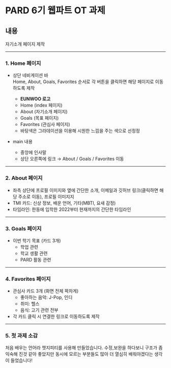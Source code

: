 # PARD 6기 웹파트 OT 과제

## 내용
자기소개 페이지 제작

---

### 1. Home 페이지
- 상단 네비게이션 바    
  Home, About, Goals, Favorites 순서로 각 버튼을 클릭하면 해당 페이지로 이동하도록 제작
  - **EUNWOO 로고**
  - Home (index 페이지)
  - About (자기소개 페이지)
  - Goals (목표 페이지)
  - Favorites (관심사 페이지)
  - 바탕색은 그라데이션을 이용해 시원한 느낌을 주는 색으로 선정정

- main 내용
  - 중앙에 인사말
  - 상단 오른쪽에 링크 → About / Goals / Favorites 이동

---

### 2. About 페이지
- 좌측 상단에 프로필 이미지와 옆에 간단한 소개, 이메일과 깃허브 링크(클릭하면 해당 주소로 이동), 프로필 이미지지
- TMI 카드: 신상 정보, 배운 언어, 기타(MBTI, 요새 감정)
- 타임라인: 한동에 입학한 2022부터 현재까지의 간단한 타임라인

---

### 3. Goals 페이지
- 이번 학기 목표 (카드 3개)
  - 학업 관련
  - 학교 생활 관련
  - PARD 활동 관련

---

### 4. Favorites 페이지
- 관심사 카드 3개 (화면 전체 꽉차게)
  - 좋아하는 음악: J-Pop, 인디
  - 취미: 헬스
  - 음식: 고기 관련 전부
- 각 카드 클릭 시 연결한 링크로 이동하도록 제작

---

### 5. 첫 과제 소감
처음 배우는 언어라 챗지피티를 사용해 만들었습니다. 수정,보완을 하다보니 구조가 좀 익숙해 진것 같아 좋았지만 동시에 모르는 부분들도 많아 더 열심히 배워야겠다는 생각이 들었습니다!
